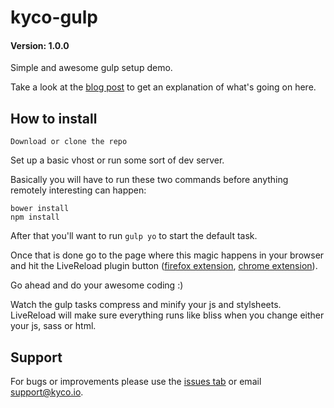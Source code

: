 kyco-gulp
=========
#### Version: 1.0.0

Simple and awesome gulp setup demo.

Take a look at the [blog post](https://kyco.io/blog/simple-and-awesome-gulp-setup) to get an explanation of what's going on here.

How to install
--------------

    Download or clone the repo

Set up a basic vhost or run some sort of dev server.

Basically you will have to run these two commands before anything remotely interesting can happen:

	bower install
	npm install

After that you'll want to run <code>gulp yo</code> to start the default task.

Once that is done go to the page where this magic happens in your browser and hit the LiveReload plugin button ([firefox extension](https://addons.mozilla.org/en-US/firefox/addon/remotelivereload/?src=search), [chrome extension](https://chrome.google.com/webstore/detail/livereload/jnihajbhpnppcggbcgedagnkighmdlei?hl=en)).

Go ahead and do your awesome coding :)

Watch the gulp tasks compress and minify your js and stylsheets. LiveReload will make sure everything runs like bliss when you change either your js, sass or html.


Support
-------

For bugs or improvements please use the [issues tab](https://github.com/kyco/kyco-gulp/issues) or email [support@kyco.io](mailto:support@kyco.io).
